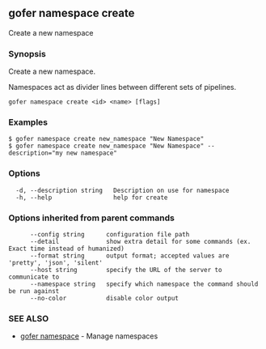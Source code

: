 ## gofer namespace create

Create a new namespace

### Synopsis

Create a new namespace.

Namespaces act as divider lines between different sets of pipelines.

```
gofer namespace create <id> <name> [flags]
```

### Examples

```
$ gofer namespace create new_namespace "New Namespace"
$ gofer namespace create new_namespace "New Namespace" --description="my new namespace"

```

### Options

```
  -d, --description string   Description on use for namespace
  -h, --help                 help for create
```

### Options inherited from parent commands

```
      --config string      configuration file path
      --detail             show extra detail for some commands (ex. Exact time instead of humanized)
      --format string      output format; accepted values are 'pretty', 'json', 'silent'
      --host string        specify the URL of the server to communicate to
      --namespace string   specify which namespace the command should be run against
      --no-color           disable color output
```

### SEE ALSO

- [gofer namespace](gofer_namespace.md) - Manage namespaces
